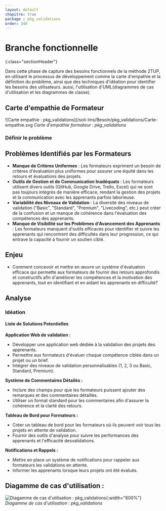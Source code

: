 ```yaml
---
layout: default
chapitre: true
package : pkg_validations
order: 340
---
```


# Branche fonctionnelle
{:class="sectionHeader"}

<!-- note -->

Dans cette phase de capture des besoins fonctionnels de la méthode 2TUP, en utilisant le processus de développement comme la carte d'empathie et la définition du problème, ainsi que des techniques d'idéation pour identifier les besoins  des utilisateurs. aussi, l'utilisation d'UML(diagrammes de cas d'utilisation et les diagrammes de classe).



## Carte d'empathie de Formateur


![Carte empathie : pkg_validations](/soli-lms/Besoin/pkg_validations/Carte-empathie.svg
*Carte d'empathie formateur : pkg_validations*



### Définir le problème

## Problèmes Identifiés par les Formateurs
- **Manque de Critères Uniformes** : Les formateurs expriment un besoin de critères d'évaluation plus uniformes pour assurer une équité dans les retours et évaluations des projets.
- **Outils de Gestion et de Communication Inadéquats** : Les formateurs utilisent divers outils (GitHub, Google Drive, Trello, Excel) qui ne sont pas toujours intégrés de manière efficace, rendant la gestion des projets et la communication avec les apprenants parfois laborieuse.
- **Variabilité des Niveaux de Validation** : La diversité des niveaux de validation ("Basic", "Standard", "Premium", "Livecoding", etc.) peut créer de la confusion et un manque de cohérence dans l'évaluation des compétences des apprenants.
- **Manque de Visibilité sur les Problèmes d'Avancement des Apprenants** : Les formateurs manquent d'outils efficaces pour identifier et suivre les apprenants qui rencontrent des difficultés dans leur progression, ce qui entrave la capacité à fournir un soutien ciblé.

## Enjeu
- Comment concevoir et mettre en œuvre un système d'évaluation efficace qui permette aux formateurs de fournir des retours approfondis et constructifs afin d'améliorer les compétences et la motivation des apprenants, tout en identifiant et en aidant les apprenants en difficulté?


## Analyse

### Idéation

#### Liste de Solutions Potentielles

**Application Web de validation  :**
- Développer une application web dédiée à la validation des projets des apprenants.
- Permettre aux formateurs d'évaluer chaque compétence ciblée dans un projet ou un brief.
- Intégrer des niveaux de validation personnalisables (1, 2, 3 ou Basic, Standard, Premium).

**Système de Commentaires Détailés :**
- Inclure des champs pour que les formateurs puissent ajouter des remarques et des commentaires détaillés.
- Utiliser un format standard pour les commentaires afin d'assurer la cohérence et la clarté des retours.

**Tableau de Bord pour Formateurs :**
- Créer un tableau de bord pour les formateurs où ils peuvent voir tous les projets en attente de validation.
- Fournir des outils d'analyse pour suivre les performances des apprenants et l'efficacité desvalidations.

**Notifications et Rappels :**
- Mettre en place un système de notifications pour rappeler aux formateurs les validations en attente.
- Informer les apprenants lorsque leurs projets ont été évalués.




## Diagamme de cas d'utilisation :
![Diagamme de cas d'utilisation : pkg_validations](/soli-lms/diagrammes/pkg_validations/uses_cases_pkg_validations/uses_cases_pkg_validations.svg){:width="600%"}
*Diagamme de cas d'utilisation : pkg_validations*


